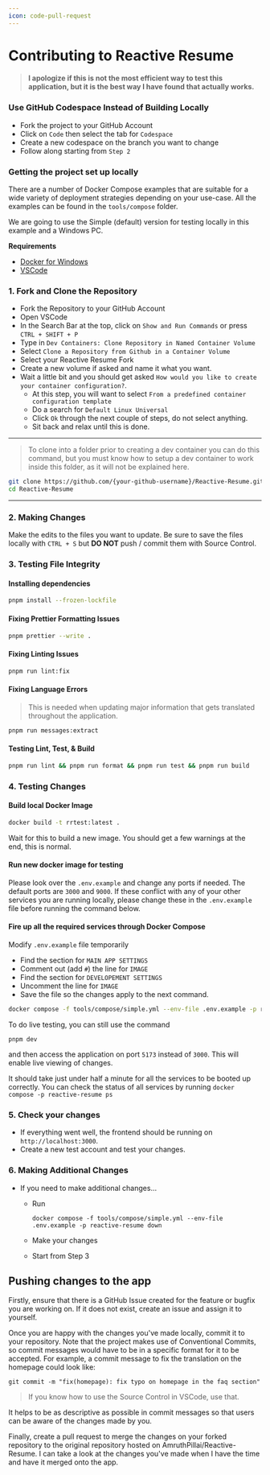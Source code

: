 ```yaml
---
icon: code-pull-request
---
```


# Contributing to Reactive Resume

> #### I apologize if this is not the most efficient way to test this application, but it is the best way I have found that actually works.

### Use GitHub Codespace Instead of Building Locally

* Fork the project to your GitHub Account
* Click on `Code` then select the tab for `Codespace`
* Create a new codespace on the branch you want to change
* Follow along starting from `Step 2`

### Getting the project set up locally

There are a number of Docker Compose examples that are suitable for a wide variety of deployment strategies depending on your use-case. All the examples can be found in the `tools/compose` folder.

We are going to use the Simple (default) version for testing locally in this example and a Windows PC.

**Requirements**

* [Docker for Windows](https://www.docker.com)
* [VSCode](https://code.visualstudio.com/)

### 1. Fork and Clone the Repository

* Fork the Repository to your GitHub Account
* Open VSCode
* In the Search Bar at the top, click on `Show and Run Commands` or press `CTRL + SHIFT + P`
* Type in `Dev Containers: Clone Repository in Named Container Volume`
* Select `Clone a Repository from Github in a Container Volume`
* Select your Reactive Resume Fork
* Create a new volume if asked and name it what you want.
* Wait a little bit and you should get asked `How would you like to create your container configuration?`.
  * At this step, you will want to select `From a predefined container configuration template`
  * Do a search for `Default Linux Universal`
  * Click `Ok` through the next couple of steps, do not select anything.
  * Sit back and relax until this is done.

***

> To clone into a folder prior to creating a dev container you can do this command, but you must know how to setup a dev container to work inside this folder, as it will not be explained here.

```sh
git clone https://github.com/{your-github-username}/Reactive-Resume.git
cd Reactive-Resume
```

***

### 2. Making Changes

Make the edits to the files you want to update. Be sure to save the files locally with `CTRL + S` but **DO NOT** push / commit them with Source Control.

### 3. Testing File Integrity

#### Installing dependencies

```sh
pnpm install --frozen-lockfile
```

#### Fixing Prettier Formatting Issues

```sh
pnpm prettier --write .
```

#### Fixing Linting Issues

```sh
pnpm run lint:fix
```

#### Fixing Language Errors

> This is needed when updating major information that gets translated throughout the application.

```sh
pnpm run messages:extract
```

#### Testing Lint, Test, & Build

```sh
pnpm run lint && pnpm run format && pnpm run test && pnpm run build
```

### 4. Testing Changes

#### Build local Docker Image

```sh
docker build -t rrtest:latest .
```

Wait for this to build a new image. You should get a few warnings at the end, this is normal.

#### Run new docker image for testing

Please look over the `.env.example` and change any ports if needed. The default ports are `3000` and `9000`. If these conflict with any of your other services you are running locally, please change these in the `.env.example` file before running the command below.

#### Fire up all the required services through Docker Compose

Modify `.env.example` file temporarily

* Find the section for `MAIN APP SETTINGS`
* Comment out (add `#`) the line for `IMAGE`
* Find the section for `DEVELOPEMENT SETTINGS`
* Uncomment the line for `IMAGE`
* Save the file so the changes apply to the next command.

```sh
docker compose -f tools/compose/simple.yml --env-file .env.example -p reactive-resume up -d
```

To do live testing, you can still use the command

```
pnpm dev
```

and then access the application on port `5173` instead of `3000`. This will enable live viewing of changes.

It should take just under half a minute for all the services to be booted up correctly. You can check the status of all services by running `docker compose -p reactive-resume ps`

### 5. Check your changes

* If everything went well, the frontend should be running on `http://localhost:3000`.
* Create a new test account and test your changes.

### 6. Making Additional Changes

* If you need to make additional changes...
  *   Run

      ```
      docker compose -f tools/compose/simple.yml --env-file .env.example -p reactive-resume down
      ```
  * Make your changes
  * Start from Step 3

## Pushing changes to the app

Firstly, ensure that there is a GitHub Issue created for the feature or bugfix you are working on. If it does not exist, create an issue and assign it to yourself.

Once you are happy with the changes you've made locally, commit it to your repository. Note that the project makes use of Conventional Commits, so commit messages would have to be in a specific format for it to be accepted. For example, a commit message to fix the translation on the homepage could look like:

```
git commit -m "fix(homepage): fix typo on homepage in the faq section"
```

> If you know how to use the Source Control in VSCode, use that.

It helps to be as descriptive as possible in commit messages so that users can be aware of the changes made by you.

Finally, create a pull request to merge the changes on your forked repository to the original repository hosted on AmruthPillai/Reactive-Resume. I can take a look at the changes you've made when I have the time and have it merged onto the app.
